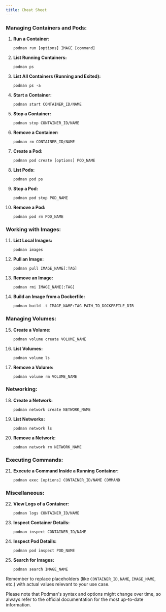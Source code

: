 ```yaml
---
title: Cheat Sheet
---
```



### Managing Containers and Pods:

1. **Run a Container:**
   ```
   podman run [options] IMAGE [command]
   ```

2. **List Running Containers:**
   ```
   podman ps
   ```

3. **List All Containers (Running and Exited):**
   ```
   podman ps -a
   ```

4. **Start a Container:**
   ```
   podman start CONTAINER_ID/NAME
   ```

5. **Stop a Container:**
   ```
   podman stop CONTAINER_ID/NAME
   ```

6. **Remove a Container:**
   ```
   podman rm CONTAINER_ID/NAME
   ```

7. **Create a Pod:**
   ```
   podman pod create [options] POD_NAME
   ```

8. **List Pods:**
   ```
   podman pod ps
   ```

9. **Stop a Pod:**
   ```
   podman pod stop POD_NAME
   ```

10. **Remove a Pod:**
    ```
    podman pod rm POD_NAME
    ```

### Working with Images:

11. **List Local Images:**
    ```
    podman images
    ```

12. **Pull an Image:**
    ```
    podman pull IMAGE_NAME[:TAG]
    ```

13. **Remove an Image:**
    ```
    podman rmi IMAGE_NAME[:TAG]
    ```

14. **Build an Image from a Dockerfile:**
    ```
    podman build -t IMAGE_NAME:TAG PATH_TO_DOCKERFILE_DIR
    ```

### Managing Volumes:

15. **Create a Volume:**
    ```
    podman volume create VOLUME_NAME
    ```

16. **List Volumes:**
    ```
    podman volume ls
    ```

17. **Remove a Volume:**
    ```
    podman volume rm VOLUME_NAME
    ```

### Networking:

18. **Create a Network:**
    ```
    podman network create NETWORK_NAME
    ```

19. **List Networks:**
    ```
    podman network ls
    ```

20. **Remove a Network:**
    ```
    podman network rm NETWORK_NAME
    ```

### Executing Commands:

21. **Execute a Command Inside a Running Container:**
    ```
    podman exec [options] CONTAINER_ID/NAME COMMAND
    ```

### Miscellaneous:

22. **View Logs of a Container:**
    ```
    podman logs CONTAINER_ID/NAME
    ```

23. **Inspect Container Details:**
    ```
    podman inspect CONTAINER_ID/NAME
    ```

24. **Inspect Pod Details:**
    ```
    podman pod inspect POD_NAME
    ```

25. **Search for Images:**
    ```
    podman search IMAGE_NAME
    ```

Remember to replace placeholders (like `CONTAINER_ID`, `NAME`, `IMAGE_NAME`, etc.) with actual values relevant to your use case.

Please note that Podman's syntax and options might change over time, so always refer to the official documentation for the most up-to-date information.